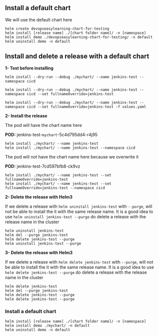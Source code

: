 ## Install a default chart
We will use the default chart here
```
helm create devopseasylearning-chart-for-testing
helm install [release name] ./[chart folder name]/ -n [namespace]
helm install demo ./devopseasylearning-chart-for-testing/ -n default
helm uninstall demo -n default
```

## Install and delete a release with a default chart
**1- Test before installing**
```
helm install --dry-run --debug ./mychart/ --name jenkins-test --namespace cicd

helm install --dry-run --debug ./mychart/ --name jenkins-test --namespace cicd --set fullnameOverride=jenkins-test

helm install --dry-run --debug ./mychart/ --name jenkins-test --namespace cicd --set fullnameOverride=jenkins-test -f values.yaml
```
**2- Install the release**

The pod will have the chart name here 

**POD:** jenkins-test-`mychart`-5c4d795dd4-r4j95
```
helm install ./mychart/ --name jenkins-test 
helm install ./mychart/ --name jenkins-test --namespace cicd
```
The pod will not have the chart name here because we overwrite it

**POD:** jenkins-test-7cd597bfb8-ck9vz
```
helm install ./mychart/ --name jenkins-test --set fullnameOverride=jenkins-test
helm install ./mychart/ --name jenkins-test --set fullnameOverride=jenkins-test --namespace cicd
```

**2- Delete the release with Helm3**

If we delete a release with `helm uninstall jenkins-test` with `--purge`, will not be able to install the it with the same release name. It is a good idea to use `helm uninstall jenkins-test --purge` do delete a release with the release name in the cluster
```
helm uninstall jenkins-test 
helm del --purge jenkins-test
helm delete jenkins-test --purge
helm uninstall jenkins-test --purge 
```

**3- Delete the release with Helm3**

If we delete a release with `helm delete jenkins-test` with `--purge`, will not be able to install the it with the same release name. It is a good idea to use `helm delete jenkins-test --purge` do delete a release with the release name in the cluster
```
helm delete jenkins-test
helm del --purge jenkins-test
helm delete jenkins-test --purge
helm delete jenkins-test --purge 
```

### Install a default chart
```
helm install [release name] ./[chart folder name]/ -n [namespace]
helm install demo ./mychart/ -n default
helm uninstall demo -n default 
```